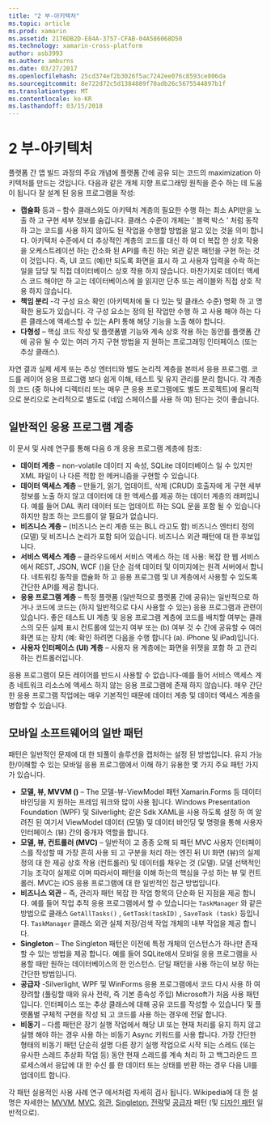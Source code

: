 ```yaml
---
title: "2 부-아키텍처"
ms.topic: article
ms.prod: xamarin
ms.assetid: 2176DB2D-E84A-3757-CFAB-04A586068D50
ms.technology: xamarin-cross-platform
author: asb3993
ms.author: amburns
ms.date: 03/27/2017
ms.openlocfilehash: 25cd374ef2b3026f5ac7242ee076c8593ce806da
ms.sourcegitcommit: 8e722d72c5d1384889f70adb26c5675544897b1f
ms.translationtype: MT
ms.contentlocale: ko-KR
ms.lasthandoff: 03/15/2018
---
```

# <a name="part-2---architecture"></a>2 부-아키텍처

플랫폼 간 앱 빌드 과정의 주요 개념에 플랫폼 간에 공유 되는 코드의 maximization 아키텍처를 만드는 것입니다. 다음과 같은 개체 지향 프로그래밍 원칙을 준수 하는 데 도움이 됩니다 잘 설계 된 응용 프로그램을 작성:

-   **캡슐화** 등과 – 함수 클래스와도 아키텍처 계층의 필요한 수행 하는 최소 API만을 노출 하 고 구현 세부 정보를 숨깁니다. 클래스 수준이 개체는 ' 블랙 박스 ' 처럼 동작 하 고는 코드를 사용 하지 않아도 된 작업을 수행할 방법을 알고 있는 것을 의미 합니다. 아키텍처 수준에서 더 추상적인 계층의 코드를 대신 하 여 더 복잡 한 상호 작용을 오케스트레이션 하는 간소화 된 API를 촉진 하는 외관 같은 패턴을 구현 하는 것이 것입니다. 즉, UI 코드 (예)만 되도록 화면을 표시 하 고 사용자 입력을 수락 하는 일을 담당 및 직접 데이터베이스 상호 작용 하지 않습니다. 마찬가지로 데이터 액세스 코드 해야만 하 고는 데이터베이스에 쓸 읽지만 단추 또는 레이블와 직접 상호 작용 하지 않습니다.
-   **책임 분리** -각 구성 요소 확인 (아키텍처에 둘 다 있는 및 클래스 수준) 명확 하 고 명확한 용도가 있습니다. 각 구성 요소는 정의 된 작업만 수행 하 고 사용 해야 하는 다른 클래스에 액세스할 수 있는 API 통해 해당 기능을 노출 해야 합니다.
-   **다형성** – 핵심 코드 작성 및 플랫폼별 기능와 계속 상호 작용 하는 동안를 플랫폼 간에 공유 될 수 있는 여러 가지 구현 방법을 지 원하는 프로그래밍 인터페이스 (또는 추상 클래스).


자연 결과 실제 세계 또는 추상 엔터티와 별도 논리적 계층을 본떠서 응용 프로그램. 코드를 레이어 응용 프로그램 보다 쉽게 이해, 테스트 및 유지 관리를 분리 합니다. 각 계층의 코드 (중 하나에 디렉터리 또는 매우 큰 응용 프로그램에도 별도 프로젝트)에 물리적으로 분리으로 논리적으로 별도로 (네임 스페이스를 사용 하 여) 된다는 것이 좋습니다.

 <a name="Typical_Application_Layers" />


## <a name="typical-application-layers"></a>일반적인 응용 프로그램 계층

이 문서 및 사례 연구를 통해 다음 6 개 응용 프로그램 계층에 참조:

-   **데이터 계층** – non-volatile 데이터 지 속성, SQLite 데이터베이스 일 수 있지만 XML 파일이 나 다른 적합 한 메커니즘을 구현할 수 있습니다.
-   **데이터 액세스 계층** – 만들기, 읽기, 업데이트, 삭제 (CRUD) 호출자에 게 구현 세부 정보를 노출 하지 않고 데이터에 대 한 액세스를 제공 하는 데이터 계층의 래퍼입니다. 예를 들어 DAL 쿼리 데이터 또는 업데이트 하는 SQL 문을 포함 될 수 있습니다 하지만 참조 하는 코드를이 알 필요가 없습니다.
-   **비즈니스 계층** – (비즈니스 논리 계층 또는 BLL 라고도 함) 비즈니스 엔터티 정의 (모델) 및 비즈니스 논리가 포함 되어 있습니다. 비즈니스 외관 패턴에 대 한 후보입니다.
-   **서비스 액세스 계층** – 클라우드에서 서비스 액세스 하는 데 사용: 복잡 한 웹 서비스에서 REST, JSON, WCF ()을 단순 검색 데이터 및 이미지에는 원격 서버에서 합니다. 네트워킹 동작을 캡슐화 하 고 응용 프로그램 및 UI 계층에서 사용할 수 있도록 간단한 API를 제공 합니다.
-   **응용 프로그램 계층** – 특정 플랫폼 (일반적으로 플랫폼 간에 공유)는 일반적으로 하거나 코드에 코드는 (하지 일반적으로 다시 사용할 수 있는) 응용 프로그램과 관련이 있습니다. 좋은 테스트 UI 계층 및 응용 프로그램 계층에 코드를 배치할 여부는 클래스의 모든 실제 표시 컨트롤에 있는지 여부 또는 (b) 여부 것 수 간에 공유할 수 여러 화면 또는 장치 (예: 확인 하려면 다음을 수행 합니다 (a). iPhone 및 iPad)입니다.
-   **사용자 인터페이스 (UI) 계층** – 사용자 용 계층에는 화면을 위젯을 포함 하 고 관리 하는 컨트롤러입니다.


응용 프로그램이 모든 레이어를 반드시 사용할 수 없습니다-예를 들어 서비스 액세스 계층 네트워크 리소스에 액세스 하지 않는 응용 프로그램에 존재 하지 않습니다. 매우 간단한 응용 프로그램 작업에는 매우 기본적인 때문에 데이터 계층 및 데이터 액세스 계층을 병합할 수 있습니다.

 <a name="Common_Mobile_Software_Patterns" />


## <a name="common-mobile-software-patterns"></a>모바일 소프트웨어의 일반 패턴

패턴은 일반적인 문제에 대 한 되풀이 솔루션을 캡처하는 설정 된 방법입니다. 유지 가능한/이해할 수 있는 모바일 응용 프로그램에서 이해 하기 유용한 몇 가지 주요 패턴 가지가 있습니다.

-   **모델, 뷰, MVVM ()** – The 모델-뷰-ViewModel 패턴 Xamarin.Forms 등 데이터 바인딩을 지 원하는 프레임 워크와 많이 사용 됩니다. Windows Presentation Foundation (WPF) 및 Silverlight; 같은 Sdk XAML을 사용 하도록 설정 하 여 알려진 된 여기서 ViewModel 데이터 (모델) 및 데이터 바인딩 및 명령을 통해 사용자 인터페이스 (뷰) 간의 중개자 역할을 합니다.
-   **모델, 뷰, 컨트롤러 (MVC)** – 일반적이 고 종종 오해 되 패턴 MVC 사용자 인터페이스를 작성할 때 가장 흔히 사용 되 고 구분을 처리 하는 엔진 뒤 UI 화면 (뷰)의 실제 정의 대 한 제공 상호 작용 (컨트롤러) 및 데이터를 채우는 것 (모델). 모델 선택적인 기능 조각이 실제로 이며 따라서이 패턴을 이해 하는의 핵심을 구성 하는 뷰 및 컨트롤러. MVC는 iOS 응용 프로그램에 대 한 일반적인 접근 방법입니다.
-   **비즈니스 외관** – 즉, 관리자 패턴 복잡 한 작업 항목의 단순화 된 지점을 제공 합니다. 예를 들어 작업 추적 응용 프로그램에서 할 수 있습니다는 `TaskManager` 와 같은 방법으로 클래스 `GetAllTasks()` , `GetTask(taskID)` , `SaveTask (task)` 등입니다. `TaskManager` 클래스 외관 실제 저장/검색 작업 개체의 내부 작업을 제공 합니다.
-   **Singleton** – The Singleton 패턴은 이전에 특정 개체의 인스턴스가 하나만 존재할 수 있는 방법을 제공 합니다. 예를 들어 SQLite에서 모바일 응용 프로그램을 사용할 때만 원하는 데이터베이스의 한 인스턴스. 단일 패턴을 사용 하는이 보장 하는 간단한 방법입니다.
-   **공급자** -Silverlight, WPF 및 WinForms 응용 프로그램에서 코드 다시 사용 하 여 장려할 (풀링할 때와 유사 전략, 즉 기본 종속성 주입) Microsoft가 처음 사용 패턴입니다. 인터페이스 또는 추상 클래스에 대해 공유 코드를 작성할 수 있습니다 및 플랫폼별 구체적 구현을 작성 되 고 코드를 사용 하는 경우에 전달 합니다.
-   **비동기** – 다름 패턴은 장기 실행 작업에서 해당 UI 또는 현재 처리를 유지 하지 않고 실행 해야 하는 경우 사용 하는 비동기 Async 키워드를 사용 합니다. 가장 간단한 형태의 비동기 패턴 단순히 설명 다른 장기 실행 작업으로 시작 되는 스레드 (또는 유사한 스레드 추상화 작업 등) 동안 현재 스레드를 계속 처리 하 고 백그라운드 프로세스에서 응답에 대 한 수신 를 한 데이터 또는 상태를 반환 하는 경우 다음 UI를 업데이트 합니다.


각 패턴 실용적인 사용 사례 연구 에서처럼 자세히 검사 됩니다. Wikipedia에 대 한 설명은 자세한는 [MVVM](https://en.wikipedia.org/wiki/Model–view–viewmodel), [MVC](https://en.wikipedia.org/wiki/Model–view–controller), [외관](http://en.wikipedia.org/wiki/Facade_pattern), [Singleton](http://en.wikipedia.org/wiki/Singleton_pattern), [전략](http://en.wikipedia.org/wiki/Strategy_pattern)및 [공급자](http://en.wikipedia.org/wiki/Provider_model) 패턴 (및 [디자인 패턴](http://en.wikipedia.org/wiki/Design_Patterns) 일반적으로).

